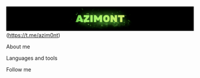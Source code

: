 ![Header](https://github.com/Azim0nt/azim0nt/blob/main/assets/header.png)(https://t.me/azim0nt)

About me

Languages and tools

Follow me